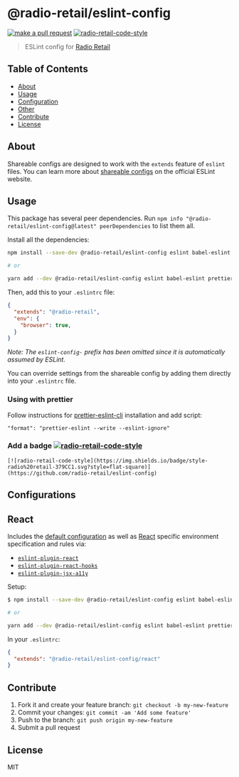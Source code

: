 # @radio-retail/eslint-config

[![make a pull request](https://img.shields.io/badge/PRs-welcome-brightgreen.svg?style=flat-square)](http://makeapullrequest.com)
[![radio-retail-code-style](https://img.shields.io/badge/style-radio%20retail-379CC1.svg?style=flat-square)](https://github.com/radio-retail/eslint-config)

> ESLint config for [Radio Retail](http://www.zapop.com/service/radioretail/)

## Table of Contents

- [About](#about)
- [Usage](#usage)
- [Configuration](#configuration)
- [Other](#other)
- [Contribute](#contribute)
- [License](#license)

## About

Shareable configs are designed to work with the `extends` feature of `eslint` files.
You can learn more about
[shareable configs](http://eslint.org/docs/developer-guide/shareable-configs) on the
official ESLint website.

## Usage

This package has several peer dependencies. Run `npm info "@radio-retail/eslint-config@latest" peerDependencies` to list them all.

Install all the dependencies:

```bash
npm install --save-dev @radio-retail/eslint-config eslint babel-eslint prettier eslint-config-prettier eslint-plugin-promise eslint-plugin-import

# or

yarn add --dev @radio-retail/eslint-config eslint babel-eslint prettier eslint-config-prettier eslint-plugin-promise eslint-plugin-import
```


Then, add this to your `.eslintrc` file:

```json
{
  "extends": "@radio-retail",
  "env": {
    "browser": true,
  }
}
```

_Note: The `eslint-config-` prefix  has been omitted since it is automatically assumed by ESLint._

You can override settings from the shareable config by adding them directly into your
`.eslintrc` file.

### Using with prettier

Follow instructions for [prettier-eslint-cli](https://github.com/prettier/prettier-eslint-cli) installation and add script:

```
"format": "prettier-eslint --write --eslint-ignore"
```

### Add a badge [![radio-retail-code-style](https://img.shields.io/badge/style-radio%20retail-379CC1.svg?style=flat-square)](https://github.com/radio-retail/eslint-config)

```
[![radio-retail-code-style](https://img.shields.io/badge/style-radio%20retail-379CC1.svg?style=flat-square)](https://github.com/radio-retail/eslint-config)
```

## Configurations

## React

Includes the [default configuration](./index.js) as well as [React](https://reactjs.org/) specific environment specification and rules via:

- [`eslint-plugin-react`](https://github.com/yannickcr/eslint-plugin-react)
- [`eslint-plugin-react-hooks`](https://github.com/facebook/react/tree/master/packages/eslint-plugin-react-hooks)
- [`eslint-plugin-jsx-a11y`](https://github.com/evcohen/eslint-plugin-jsx-a11y)

Setup:

```bash
$ npm install --save-dev @radio-retail/eslint-config eslint babel-eslint prettier eslint-config-prettier eslint-plugin-promise eslint-plugin-import eslint-plugin-react eslint-plugin-jsx-a11y eslint-plugin-react-hooks

# or

yarn add --dev @radio-retail/eslint-config eslint babel-eslint prettier eslint-config-prettier eslint-plugin-promise eslint-plugin-import eslint-plugin-react eslint-plugin-jsx-a11y eslint-plugin-react-hooks

```

In your `.eslintrc`:

```json
{
  "extends": "@radio-retail/eslint-config/react"
}
```

## Contribute

1. Fork it and create your feature branch: `git checkout -b my-new-feature`
2. Commit your changes: `git commit -am 'Add some feature'`
3. Push to the branch: `git push origin my-new-feature`
4. Submit a pull request

## License

MIT


